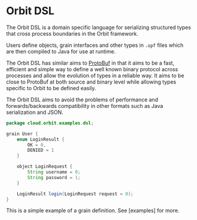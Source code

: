 # Orbit DSL

The Orbit DSL is a domain specific language for serializing structured
types that cross process boundaries in the Orbit framework.

Users define objects, grain interfaces and other types in `.opf`
files which are then compiled to Java for use at runtime.

The Orbit DSL has similar aims to
[ProtoBuf](https://developers.google.com/protocol-buffers/) in that it
aims to be a fast, efficient and simple way to define a well known
binary protocol across processes and allow the evolution of types in a
reliable way.
It aims to be close to ProtoBuf at both source and binary level while
allowing types specific to Orbit to be defined easily.

The Orbit DSL aims to avoid the problems of performance and
forwards/backwards compatibility in other formats such as Java
serialization and JSON.

```java
package cloud.orbit.examples.dsl;

grain User {
    enum LoginResult {
        OK = 0,
        DENIED = 1
    }

    object LoginRequest {
        String username = 0;
        String password = 1;
    }

    LoginResult login(LoginRequest request = 0);
}
```
This is a simple example of a grain definition. See [examples] for more.

